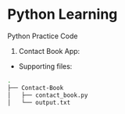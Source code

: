 # Python Learning

Python Practice Code

1. Contact Book App:

- Supporting files:

```bash
.
├── Contact-Book
│   ├── contact_book.py
│   └── output.txt
```
